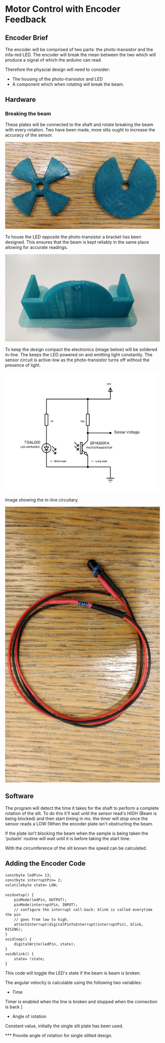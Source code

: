 # Motor Control with Encoder Feedback

## Encoder Brief

The encoder will be comprised of two parts: the photo-transistor and the infa-red LED. The encoder will break the mean between the two which will produce a signal of which the arduino can read.

Therefore the physcial design will need to consider:

- The housing of the photo-transistor and LED
- A component which when rotating will break the beam.


## Hardware

### Breaking the beam

These plates will be connected to the shaft and rotate breaking the beam with every rotation. Two have been made, more slits ought to increase the accuracy of the sensor. 

![Images of encoder plates](https://github.com/OThom17/Lab-Journal-Motor/blob/master/Development-Images/Printedslits.jpg)

To house the LED opposite the photo-transistor a bracket has been designed. This ensures that the beam is kept reliably in the same place allowing for accurate readings.

![Image of LED holding plate](https://github.com/OThom17/Lab-Journal-Motor/blob/master/Development-Images/PrintedLDRH.jpg)

To keep the design compact the electronics (image below) will be soldered in-line. The keeps the LED powered on and emitting light constantly. The sensor circuit is active-low as the photo-transistor turns off without the presence of light.

![Image of the encoder circuit](https://github.com/OThom17/Lab-Journal-Motor/blob/master/Development-Images/LDRCircuit.png)

Image showing the in-line circuitary.

![Imaage of inline LDR circuitry](https://github.com/OThom17/Lab-Journal-Motor/blob/master/Development-Images/LDR.jpg)



## Software


The program will detect the time it takes for the shaft to perform a complete rotation of the slit. To do this it'll wait until the sensor read's HIGH (Beam is being blocked) and then start timing in ms. the timer will stop once the sensor reads a LOW (When the encoder plate isn't obstructing the beam.

If the plate isn't blocking the beam when the sample is being taken the 'pulseIn' routine will wait until it is before taking the start time. 

With the circumference of the slit known the speed can be calculated. 



## Adding the Encoder Code


```
constbyte ledPin= 13;
constbyte interruptPin= 2;
volatilebyte state= LOW;

voidsetup() {
	pinMode(ledPin, OUTPUT);
	pinMode(interruptPin, INPUT);
	// configure the interrupt call-back: blink is called everytime the pin
	// goes from low to high.
	attachInterrupt(digitalPinToInterrupt(interruptPin), blink, RISING);
}
voidloop() {
	digitalWrite(ledPin, state);
}
voidblink() {
	state= !state;
}
```

This code will toggle the LED's state if the beam is beam is broken.

The angular velocity is calculable using the following two variables:

- Time

Timer is enabled when the line is broken and stopped when the connection is back ]

- Angle of rotation

Constant value, initially the single slit plate has been used.

*** Provide angle of rotation for single slitted design.





